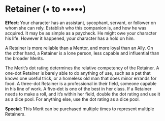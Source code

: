 # Retainer (• to •••••)
**Effect**: Your character has an assistant, sycophant, servant, or follower on whom she can rely. Establish who this companion is, and how he was acquired. It may be as simple as a paycheck. He might owe your character his life. However it happened, your character has a hold on him. 

A Retainer is more reliable than a Mentor, and more loyal than an Ally. On the other hand, a Retainer is a lone person, less capable and influential than the broader Merits. 

The Merit’s dot rating determines the relative competency of the Retainer. A one-dot Retainer is barely able to do anything of use, such as a pet that knows one useful trick, or a homeless old man that does minor errands for food. A three-dot Retainer is a professional in their field, someone capable in his line of work. A five-dot is one of the best in her class. If a Retainer needs to make a roll, and it’s within her field, double the dot rating and use it as a dice pool. For anything else, use the dot rating as a dice pool. 

**Special**: This Merit can be purchased multiple times to represent multiple Retainers.